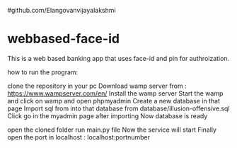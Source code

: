 #github.com/Elangovanvijayalakshmi
# webbased-face-id

This is a web based banking app that uses face-id and pin for authroization.

how to run the program:

clone the repository in your pc
Download wamp server from : https://www.wampserver.com/en/
Install the wamp server
Start the wamp and click on wamp and open phpmyadmin
Create a new database in that page 
Import sql from into that database from database/illusion-offensive.sql
Click go in the myadmin page after importing
Now database is ready

open the cloned folder run main.py file 
Now the service will start 
Finally open the port in localhost : localhost:portnumber



